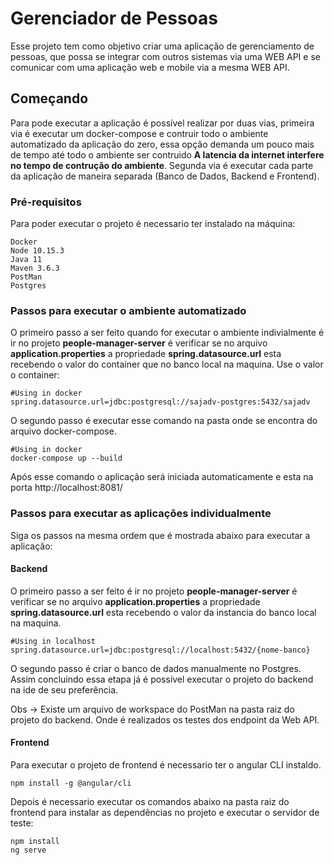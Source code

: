 # Gerenciador de Pessoas

Esse projeto tem como objetivo criar uma aplicação de gerenciamento de pessoas, que possa se integrar com outros sistemas via uma WEB API e se comunicar com uma aplicação web e mobile via a mesma WEB API.

## Começando

Para pode executar a aplicação é possível realizar por duas vias, primeira via é executar um docker-compose e contruir todo o ambiente automatizado da aplicação do zero, essa opção demanda um pouco mais de tempo até todo o ambiente ser contruido **A latencia da internet interfere no tempo de contrução do ambiente**. Segunda via é executar cada parte da aplicação de maneira separada (Banco de Dados, Backend e Frontend). 

### Pré-requisitos

Para poder executar o projeto é necessario ter instalado na máquina:

```
Docker
Node 10.15.3
Java 11
Maven 3.6.3
PostMan
Postgres
```

### Passos para executar o ambiente automatizado

O primeiro passo a ser feito quando for executar o ambiente indivialmente é ir no projeto **people-manager-server** é verificar se no arquivo **application.properties** a propriedade **spring.datasource.url** esta recebendo o valor do container que no banco local na maquina. Use o valor o container:

```
#Using in docker
spring.datasource.url=jdbc:postgresql://sajadv-postgres:5432/sajadv
```

O segundo passo é executar esse comando na pasta onde se encontra do arquivo docker-compose.

```
#Using in docker
docker-compose up --build  
```

Após esse comando o aplicação será iniciada automaticamente e esta na porta http://localhost:8081/ 


### Passos para executar as aplicações individualmente

Siga os passos na mesma ordem que é mostrada abaixo para executar a aplicação:

#### Backend
O primeiro passo a ser feito é ir no projeto **people-manager-server** é verificar se no arquivo **application.properties** a propriedade **spring.datasource.url** esta recebendo o valor da instancia do banco local na maquina.

```
#Using in localhost
spring.datasource.url=jdbc:postgresql://localhost:5432/{nome-banco}
```
O segundo passo é criar o banco de dados manualmente no Postgres. Assim concluindo essa etapa já é possível executar o projeto do backend na ide de seu preferência.

Obs -> Existe um arquivo de workspace do PostMan na pasta raiz do projeto do backend. Onde é realizados os testes dos endpoint da Web API.

#### Frontend

Para executar o projeto de frontend é necessario ter o angular CLI instaldo.

```
npm install -g @angular/cli

```

Depois é necessario executar os comandos abaixo na pasta raiz do frontend para instalar as dependências no projeto e executar o servidor de teste:

```
npm install
ng serve
```
